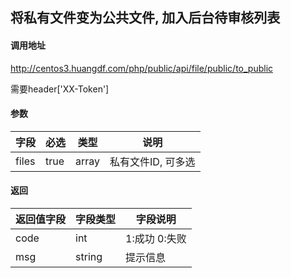 ## 将私有文件变为公共文件, 加入后台待审核列表

#### 调用地址

http://centos3.huangdf.com/php/public/api/file/public/to_public

需要header['XX-Token']

#### 参数

|字段|必选|类型|说明|
|----|----|----|----|
|files|true|array|私有文件ID, 可多选|

#### 返回

|返回值字段|字段类型|字段说明|
|----------|--------|--------|
|code|int|1:成功 0:失败|
|msg|string|提示信息|